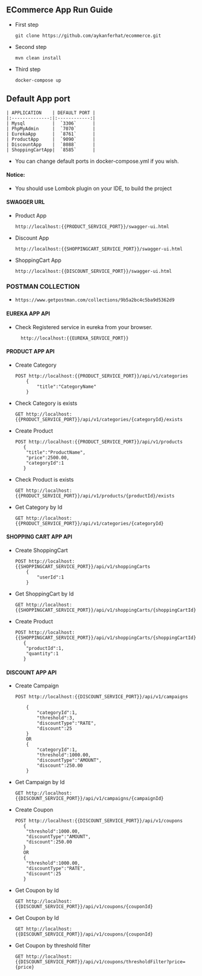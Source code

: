 ## ECommerce App Run Guide ##

- First step
    ```
    git clone https://github.com/aykanferhat/ecommerce.git
    ```
        
- Second step
    ```
    mvn clean install
    ```
        
- Third step
    ```
    docker-compose up
    ```
    
## Default App port ##

    | APPLICATION    | DEFAULT PORT |  
    |:--------------:|:------------:|
    | Mysql          |  `3306`      |
    | PhpMyAdmin     |  `7070`      |
    | EurekaApp      |  `8761`      |
    | ProductApp     |  `9090`      |
    | DiscountApp    |  `8088`      |
    | ShoppingCartApp|  `8585`      |

- You can change default ports in docker-compose.yml if you wish. 

#### Notice:

- You should use Lombok plugin on your IDE, to build the project

#### SWAGGER URL 

* Product App 
    ```
    http://localhost:{{PRODUCT_SERVICE_PORT}}/swagger-ui.html
    ```
* Discount App 
    ```
    http://localhost:{{SHOPPINGCART_SERVICE_PORT}}/swagger-ui.html
    ```
* ShoppingCart App 
    ```
    http://localhost:{{DISCOUNT_SERVICE_PORT}}/swagger-ui.html
    ```
    
### POSTMAN COLLECTION

- 
    ```
    https://www.getpostman.com/collections/9b5a2bc4c5ba9d5362d9
    ```     

#### EUREKA APP API 

* Check Registered service in eureka from your browser.
    ```
      http://localhost:{{EUREKA_SERVICE_PORT}}
    ```


#### PRODUCT APP API
    
* Create Category
    ```
    POST http://localhost:{{PRODUCT_SERVICE_PORT}}/api/v1/categories
        {
            "title":"CategoryName" 
        }
    ```
    
* Check Category is exists
    ```
    GET http://localhost:{{PRODUCT_SERVICE_PORT}}/api/v1/categories/{categoryId}/exists
    ```
    
* Create Product
    ```
    POST http://localhost:{{PRODUCT_SERVICE_PORT}}/api/v1/products
       {
        "title":"ProductName", 
        "price":2500.00,       
        "categoryId":1          
       }
    ```
* Check Product is exists   
    ```
    GET http://localhost:{{PRODUCT_SERVICE_PORT}}/api/v1/products/{productId}/exists
    ```

* Get Category by Id
    ```
    GET http://localhost:{{PRODUCT_SERVICE_PORT}}/api/v1/categories/{categoryId}
    ```


#### SHOPPING CART APP API

* Create ShoppingCart
    ```
    POST http://localhost:{{SHOPPINGCART_SERVICE_PORT}}/api/v1/shoppingCarts
        {
        	"userId":1
        }
    ```
    
* Get ShoppingCart by Id
    ```
    GET http://localhost:{{SHOPPINGCART_SERVICE_PORT}}/api/v1/shoppingCarts/{shoppingCartId}
    ```
    
* Create Product
    ```
    POST http://localhost:{{SHOPPINGCART_SERVICE_PORT}}/api/v1/shoppingCarts/{shoppingCartId}
       {
       	"productId":1,
       	"quantity":1
       }
    ```

#### DISCOUNT APP API

* Create Campaign
    ```
    POST http://localhost:{{DISCOUNT_SERVICE_PORT}}/api/v1/campaigns
        
        {
        	"categoryId":1,
        	"threshold":3,
        	"discountType":"RATE",
        	"discount":25
        }
        OR
        {
        	"categoryId":1,
        	"threshold":1000.00,
        	"discountType":"AMOUNT",
        	"discount":250.00
        }
    ```
    
* Get Campaign by Id
    ```
    GET http://localhost:{{DISCOUNT_SERVICE_PORT}}/api/v1/campaigns/{campaignId}
    ```
    
* Create Coupon
    ```
    POST http://localhost:{{DISCOUNT_SERVICE_PORT}}/api/v1/coupons
       {
       	"threshold":1000.00,
       	"discountType":"AMOUNT",
       	"discount":250.00
       }
       OR
       {
       	"threshold":1000.00,
       	"discountType":"RATE",
       	"discount":25
       }       
    ```
* Get Coupon by Id
    ```
    GET http://localhost:{{DISCOUNT_SERVICE_PORT}}/api/v1/coupons/{couponId}
    ```   
    
* Get Coupon by Id 
    ```
    GET http://localhost:{{DISCOUNT_SERVICE_PORT}}/api/v1/coupons/{couponId}
    ```

* Get Coupon by threshold filter
    ```
    GET http://localhost:{{DISCOUNT_SERVICE_PORT}}/api/v1/coupons/thresholdFilter?price={price}
    ```    
   

